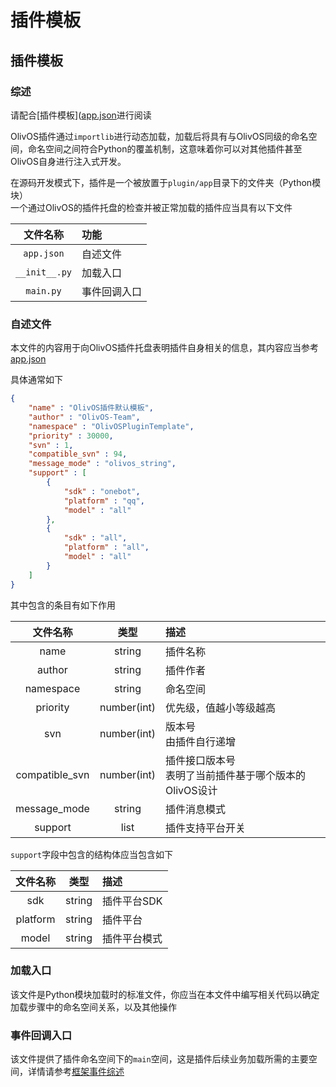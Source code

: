 # 插件模板

## 插件模板

### 综述

请配合[插件模板]([app.json](https://github.com/OlivOS-Team/OlivOSPluginTemplate)进行阅读

OlivOS插件通过`importlib`进行动态加载，加载后将具有与OlivOS同级的命名空间，命名空间之间符合Python的覆盖机制，这意味着你可以对其他插件甚至OlivOS自身进行注入式开发。

在源码开发模式下，插件是一个被放置于`plugin/app`目录下的文件夹（Python模块）  
一个通过OlivOS的插件托盘的检查并被正常加载的插件应当具有以下文件

| 文件名称 | 功能 |
|:--:|:---|
| `app.json` | 自述文件 |
| `__init__.py` | 加载入口 |
| `main.py` | 事件回调入口 |

### 自述文件

本文件的内容用于向OlivOS插件托盘表明插件自身相关的信息，其内容应当参考[app.json](https://github.com/OlivOS-Team/OlivOSPluginTemplate/blob/main/OlivOSPluginTemplate/app.json)

具体通常如下

```json
{
    "name" : "OlivOS插件默认模板",
    "author" : "OlivOS-Team",
    "namespace" : "OlivOSPluginTemplate",
    "priority" : 30000,
    "svn" : 1,
    "compatible_svn" : 94,
    "message_mode" : "olivos_string",
    "support" : [
        {
            "sdk" : "onebot",
            "platform" : "qq",
            "model" : "all"
        },
        {
            "sdk" : "all",
            "platform" : "all",
            "model" : "all"
        }
    ]
}
```

其中包含的条目有如下作用

| 文件名称 | 类型 | 描述 |
|:--:|:--:|:---|
| name | string | 插件名称 |
| author | string | 插件作者 |
| namespace | string | 命名空间 |
| priority | number(int) | 优先级，值越小等级越高 |
| svn | number(int) | 版本号<br/>由插件自行递增 |
| compatible_svn | number(int) | 插件接口版本号<br/>表明了当前插件基于哪个版本的OlivOS设计 |
| message_mode | string | 插件消息模式 |
| support | list | 插件支持平台开关 |

`support`字段中包含的结构体应当包含如下

| 文件名称 | 类型 | 描述 |
|:--:|:--:|:---|
| sdk | string | 插件平台SDK |
| platform | string | 插件平台 |
| model | string | 插件平台模式 |


### 加载入口

该文件是Python模块加载时的标准文件，你应当在本文件中编写相关代码以确定加载步骤中的命名空间关系，以及其他操作


### 事件回调入口

该文件提供了插件命名空间下的`main`空间，这是插件后续业务加载所需的主要空间，详情请参考[框架事件综述](OlivOS_DevDoc_Event.md)


